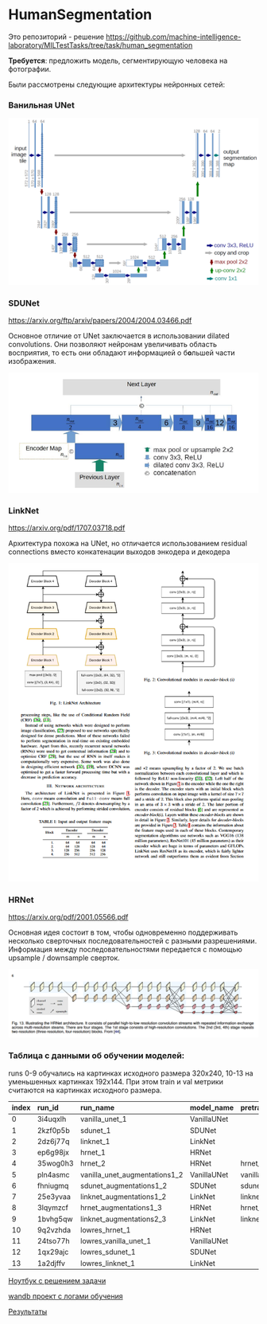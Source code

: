 # HumanSegmentation

Это репозиторий - решение https://github.com/machine-intelligence-laboratory/MILTestTasks/tree/task/human_segmentation

**Требуется**: предложить модель, сегментирующую человека на фотографии.

Были рассмотрены следующие архитектуры нейронных сетей:

### Ванильная UNet

![UNet](images/UNet.png)

### SDUNet

https://arxiv.org/ftp/arxiv/papers/2004/2004.03466.pdf

Основное отличие от UNet заключается в использовании dilated convolutions. Они позволяют нейронам увеличивать область восприятия, то есть они обладают информацией о б**о**льшей части изображения.

![SDUNet](images/SDUNet.png)

### LinkNet

https://arxiv.org/pdf/1707.03718.pdf

Архитектура похожа на UNet, но отличается использованием residual connections вместо конкатенации выходов энкодера и декодера

![LinkNet](images/LinkNet.png)

### HRNet

https://arxiv.org/pdf/2001.05566.pdf

Основная идея состоит в том, чтобы одновременно поддерживать несколько сверточных последовательностей с разными разрешениями. Информация  между последовательностями передается с помощью upsample / downsample сверток.

![HRNet](images/HRNet.png)

### Таблица с данными об обучении моделей:

runs 0-9 обучались на картинках исходного размера 320x240, 10-13 на уменьшенных картинках 192x144. При этом train и val метрики считаются на картинках исходного размера.

| index | run_id | run_name | model_name | pretrained_weights | num_epochs | val_loss | val_dice | train_loss | train_dice |
| :--- | :--- | :--- | :--- | :--- | :--- | :--- | :--- | :--- | :--- |
| 0 | 3i4uqxlh | vanilla_unet_1 | VanillaUNet |  | 25 | 0.16999 | 0.94913 | 0.13602 | 0.96174 |
| 1 | 2kzf0p5b | sdunet_1 | SDUNet |  | 25 | 0.14365 | 0.95207 | 0.10383 | 0.96804 |
| 2 | 2dz6j77q | linknet_1 | LinkNet |  | 25 | 0.22655 | 0.91866 | 0.19992 | 0.93044 |
| 3 | ep6g98jx | hrnet_1 | HRNet |  | 25 | 0.43186 | 0.87979 | 0.41063 | 0.88871 |
| 4 | 35wog0h3 | hrnet_2 | HRNet | hrnet_1_best.pt | 50 | 0.36174 | 0.95942 | 0.31496 | 0.97897 |
| 5 | pln4asmc | vanilla_unet_augmentations1_2 | VanillaUNet | vanilla_unet_1_best.pt | 25 | 0.1187 | 0.95723 | 0.09208 | 0.96901 |
| 6 | fhniugmq | sdunet_augmentations1_2 | SDUNet | sdunet_1_best.pt | 25 | 0.12922 | 0.95093 | 0.08706 | 0.97025 |
| 7 | 25e3yvaa | linknet_augmentations1_2 | LinkNet | linknet_1_best.pt | 25 | 0.18572 | 0.93076 | 0.16382 | 0.94124 |
| 8 | 3lqymzcf | hrnet_augmentations1_3 | HRNet | hrnet_2_best.pt | 25 | 0.35443 | 0.95862 | 0.32572 | 0.9702 |
| 9 | 1bvhg5qw | linknet_augmentations2_3 | LinkNet | linknet_augmentations1_2_best.pt | 75 | 0.19176 | 0.92885 | 0.16107 | 0.94123 |
| 10 | 9q2vzhda | lowres_hrnet_1 | HRNet |  | 100 | 0.37878 | 0.93733 | 0.35894 | 0.94286 |
| 11 | 24tso77h | lowres_vanilla_unet_1 | VanillaUNet |  | 75 | 0.16585 | 0.93909 | 0.14153 | 0.9481 |
| 12 | 1qx29ajc | lowres_sdunet_1 | SDUNet |  | 100 | 0.17434 | 0.93731 | 0.14698 | 0.94898 |
| 13 | 1a2djffv | lowres_linknet_1 | LinkNet |  | 100 | 0.21442 | 0.92343 | 0.1733 | 0.94 |

[Ноутбук с решением задачи](https://github.com/bumchik2/HumanSegmentation/blob/main/notebooks/research.ipynb)

[wandb проект с логами обучения](https://wandb.ai/bumchik2_team/human_segmentation)

[Результаты](https://github.com/bumchik2/HumanSegmentation/tree/main/results/submit)
